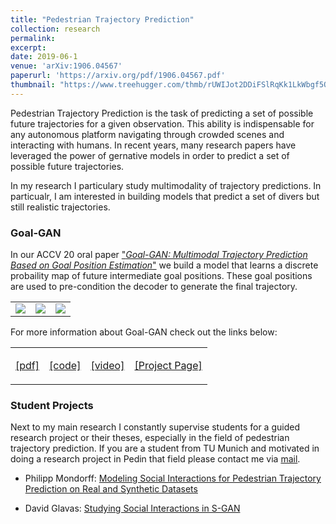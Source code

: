 ```yaml
---
title: "Pedestrian Trajectory Prediction"
collection: research
permalink: 
excerpt: 
date: 2019-06-1
venue: 'arXiv:1906.04567'
paperurl: 'https://arxiv.org/pdf/1906.04567.pdf'
thumbnail: "https://www.treehugger.com/thmb/rUWIJot2DDiFSlRqKk1LkWbgf5Q=/2048x1152/smart/filters:no_upscale()/__opt__aboutcom__coeus__resources__content_migration__mnn__images__2016__10__cloud-ground-lightning-f71bba67383949648b1e519588c26342.jpg" 
---
```

<p class="text">Pedestrian Trajectory Prediction is the task of predicting a set of possible future trajectories for a given observation. This ability is 
indispensable for any autonomous platform navigating through crowded scenes and interacting with humans.
In recent years, many research papers have leveraged the power of gernative models in order to predict a set of possible future trajectories.</p>
<p class="text">In my research I particulary study multimodality of trajectory predictions. In particualr, I am interested in building models that predict a set of divers but still realistic trajectories.</p>
<h3>Goal-GAN</h3>
<p class="text">In our ACCV 20 oral paper  <a href="https://arxiv.org/pdf/2010.01114.pdf">"<em>Goal-GAN: Multimodal Trajectory Prediction Based on Goal Position Estimation</em>"</a> we build a model that learns a discrete probaility 
map of future intermediate goal positions. These goal positions are used to pre-condition the 
decoder to generate the final trajectory.</p>
<div> 
<table>
<tr>
<td>
<img src="{{base_url}}/images/research/TrajPed/gif_0.gif" />
</td>
<td>
<img  src="{{base_url}}/images/research/TrajPed/gif_2.gif" />
</td>
<td>
<img src="{{base_url}}/images/research/TrajPed/gif_3.gif" />
</td>
</tr>
</table>
</div>
<p class="text">For more information about Goal-GAN check out the links below:</p>
<table class="TabResearch">
<tr>
<td><p class="text" style="text-align: center"><span class="fa fa-fw fa-file-pdf-o"></span><a target="_blank" href="https://arxiv.org/pdf/2010.01114.pdf">[pdf]</a></p></td>
<td><p class="text" style="text-align: center"><span class="fa fa-fw fa-code"></span><a target="_blank" href="https://github.com/dendorferpatrick/GoalGAN">[code]</a></p></td>
<td><p class="text" style="text-align: center"><span class="fa fa-fw fa-video-camera"></span><a target="_blank" href="https://youtu.be/SoMbBNpAQOw">[video]</a></p></td>
<td><p class="text" style="text-align: center"><span class="fa fa-globe"></span><a target="_blank" href="https://dendorferpatrick.github.io/GoalGAN/">[Project Page]</a></p></td>
</tr>
</table>
<h3>Student Projects</h3>
<p class="text">Next to my main research I constantly supervise students for a guided research project or their theses, especially in the field of pedestrian trajectory prediction. If you are a student from TU Munich and motivated in doing a research project in Pedin that field please contact me via
 <a href="mailto:patrick.dendorfer@tum.de">mail</a>.</p> 
<ul>
<li><p class="text">Philipp Mondorff: <a href="https://github.com/PMMon/Thesis_Social_Interactions">Modeling Social Interactions for Pedestrian Trajectory Prediction on Real and Synthetic Datasets</a></p></li>
<li><p class="text">David Glavas:  <a href="https://github.com/davidglavas/sgan-experiments">Studying Social Interactions in S-GAN</a></p></li>
</ul>